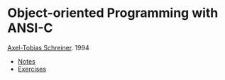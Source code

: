 # Object-oriented Programming with ANSI-C

[Axel-Tobias Schreiner](https://www.cs.rit.edu/~ats/). 1994

- [Notes](notes.md)
- [Exercises](exercises.md)
